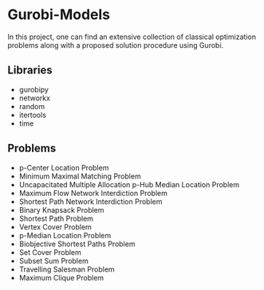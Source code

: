 # Gurobi-Models
In this project, one can find an extensive collection of classical optimization problems along with a proposed solution procedure using Gurobi.

## Libraries
- gurobipy
- networkx
- random
- itertools
- time

## Problems
- p-Center Location Problem
- Minimum Maximal Matching Problem
- Uncapacitated Multiple Allocation p-Hub Median Location Problem
- Maximum Flow Network Interdiction Problem
- Shortest Path Network Interdiction Problem
- Binary Knapsack Problem
- Shortest Path Problem
- Vertex Cover Problem
- p-Median Location Problem
- Biobjective Shortest Paths Problem
- Set Cover Problem
- Subset Sum Problem
- Travelling Salesman Problem
- Maximum Clique Problem
